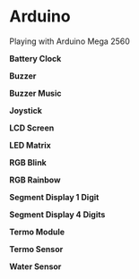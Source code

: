 # Arduino
Playing with Arduino Mega 2560



**Battery Clock**

**Buzzer**

**Buzzer Music**

**Joystick**

**LCD Screen**

**LED Matrix**

**RGB Blink**

**RGB Rainbow**

**Segment Display 1 Digit**

**Segment Display 4 Digits**

**Termo Module**

**Termo Sensor**

**Water Sensor**
